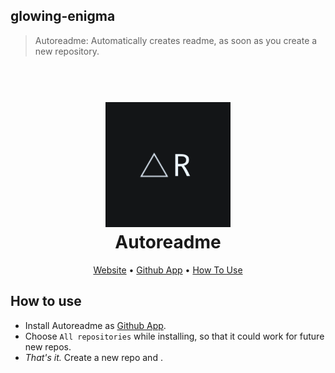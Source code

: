 ## glowing-enigma

> Autoreadme: Automatically creates readme, as soon as you create a new repository.

<h1 align="center">
  <br>
  <a href="https://rajatsharma.github.io/glowing-enigma/"><img src="src/logo.png" alt="autoreadme" width="200"></a>
  <br>
  Autoreadme
  <br>
</h1>

<p align="center">
  <a href="https://rajatsharma.github.io/glowing-enigma/">Website</a> •
  <a href="https://github.com/apps/autoreadme">Github App</a> •
  <a href="/src/howto.gif">How To Use</a>
</p>

## How to use

- Install Autoreadme as [Github App](https://github.com/apps/autoreadme).
- Choose `All repositories` while installing, so that it could work for future new repos.
- _That's it._ Create a new repo and .
